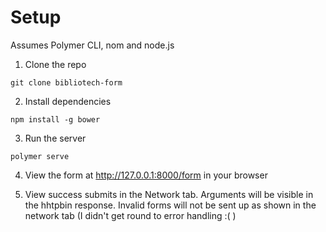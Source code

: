# Setup

Assumes Polymer CLI, nom and node.js

1. Clone the repo

```
git clone bibliotech-form
```
2. Install dependencies
```
npm install -g bower
```
3. Run the server
```
polymer serve
```
4. View the form at http://127.0.0.1:8000/form in your browser

5. View success submits in the Network tab. Arguments will be visible in the hhtpbin response. Invalid forms will not be sent up  as shown in the network tab (I didn't get round to error handling :( )
